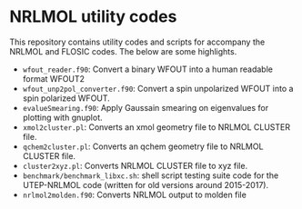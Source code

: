 # NRLMOL utility codes
This repository contains utility codes and scripts for accompany the NRLMOL and FLOSIC codes. The below are some highlights.

- `wfout_reader.f90`: Convert a binary WFOUT into a human readable format WFOUT2
- `wfout_unp2pol_converter.f90`: Convert a spin unpolarized WFOUT into a spin polarized WFOUT.
- `evalueSmearing.f90`: Apply Gaussain smearing on eigenvalues for plotting with gnuplot.
- `xmol2cluster.pl`: Converts an xmol geometry file to NRLMOL CLUSTER file.
- `qchem2cluster.pl`: Converts an qchem geometry file to NRLMOL CLUSTER file.
- `cluster2xyz.pl`: Converts NRLMOL CLUSTER file to xyz file.
- `benchmark/benchmark_libxc.sh`: shell script testing suite code for the UTEP-NRLMOL code (written for old versions around 2015-2017).
- `nrlmol2molden.f90`: Converts NRLMOL output to molden file
